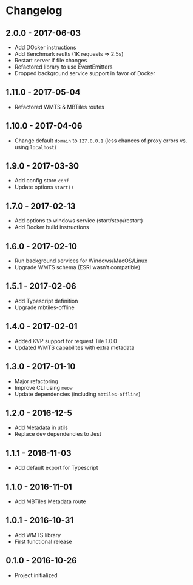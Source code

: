 
# Changelog

## 2.0.0 - 2017-06-03

- Add DOcker instructions
- Add Benchmark reults (1K requests => 2.5s)
- Restart server if file changes
- Refactored library to use EventEmitters
- Dropped background service support in favor of Docker

## 1.11.0 - 2017-05-04

- Refactored WMTS & MBTiles routes

## 1.10.0 - 2017-04-06

- Change default `domain` to `127.0.0.1` (less chances of proxy errors vs. using `localhost`)

## 1.9.0 - 2017-03-30

- Add config store `conf`
- Update options `start()`

## 1.7.0 - 2017-02-13

- Add options to windows service (start/stop/restart)
- Add Docker build instructions

## 1.6.0 - 2017-02-10

- Run background services for Windows/MacOS/Linux
- Upgrade WMTS schema (ESRI wasn't compatible)

## 1.5.1 - 2017-02-06

- Add Typescript definition
- Upgrade mbtiles-offline

## 1.4.0 - 2017-02-01

- Added KVP support for request Tile 1.0.0
- Updated WMTS capabilites with extra metadata

## 1.3.0 - 2017-01-10

- Major refactoring
- Improve CLI using `meow`
- Update dependencies (including `mbtiles-offline`)

## 1.2.0 - 2016-12-5

- Add Metadata in utils
- Replace dev dependencies to Jest

## 1.1.1 - 2016-11-03

- Add default export for Typescript

## 1.1.0 - 2016-11-01

- Add MBTiles Metadata route

## 1.0.1 - 2016-10-31

- Add WMTS library
- First functional release

## 0.1.0 - 2016-10-26

- Project initialized
